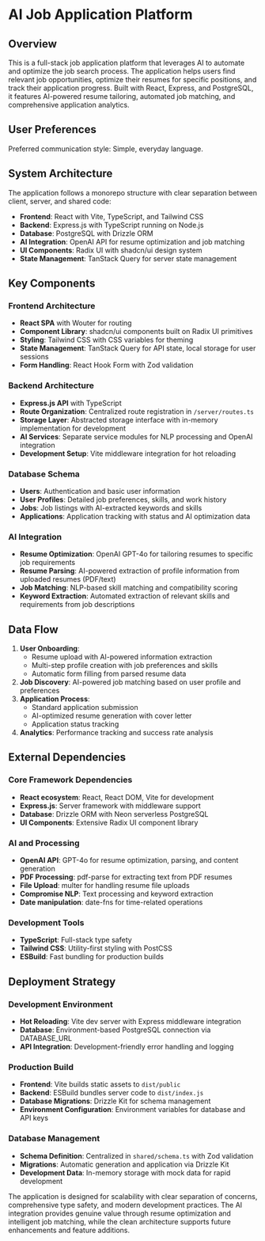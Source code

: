 # AI Job Application Platform

## Overview

This is a full-stack job application platform that leverages AI to automate and optimize the job search process. The application helps users find relevant job opportunities, optimize their resumes for specific positions, and track their application progress. Built with React, Express, and PostgreSQL, it features AI-powered resume tailoring, automated job matching, and comprehensive application analytics.

## User Preferences

Preferred communication style: Simple, everyday language.

## System Architecture

The application follows a monorepo structure with clear separation between client, server, and shared code:

- **Frontend**: React with Vite, TypeScript, and Tailwind CSS
- **Backend**: Express.js with TypeScript running on Node.js
- **Database**: PostgreSQL with Drizzle ORM
- **AI Integration**: OpenAI API for resume optimization and job matching
- **UI Components**: Radix UI with shadcn/ui design system
- **State Management**: TanStack Query for server state management

## Key Components

### Frontend Architecture
- **React SPA** with Wouter for routing
- **Component Library**: shadcn/ui components built on Radix UI primitives
- **Styling**: Tailwind CSS with CSS variables for theming
- **State Management**: TanStack Query for API state, local storage for user sessions
- **Form Handling**: React Hook Form with Zod validation

### Backend Architecture
- **Express.js API** with TypeScript
- **Route Organization**: Centralized route registration in `/server/routes.ts`
- **Storage Layer**: Abstracted storage interface with in-memory implementation for development
- **AI Services**: Separate service modules for NLP processing and OpenAI integration
- **Development Setup**: Vite middleware integration for hot reloading

### Database Schema
- **Users**: Authentication and basic user information
- **User Profiles**: Detailed job preferences, skills, and work history
- **Jobs**: Job listings with AI-extracted keywords and skills
- **Applications**: Application tracking with status and AI optimization data

### AI Integration
- **Resume Optimization**: OpenAI GPT-4o for tailoring resumes to specific job requirements
- **Resume Parsing**: AI-powered extraction of profile information from uploaded resumes (PDF/text)
- **Job Matching**: NLP-based skill matching and compatibility scoring
- **Keyword Extraction**: Automated extraction of relevant skills and requirements from job descriptions

## Data Flow

1. **User Onboarding**: 
   - Resume upload with AI-powered information extraction
   - Multi-step profile creation with job preferences and skills
   - Automatic form filling from parsed resume data
2. **Job Discovery**: AI-powered job matching based on user profile and preferences
3. **Application Process**: 
   - Standard application submission
   - AI-optimized resume generation with cover letter
   - Application status tracking
4. **Analytics**: Performance tracking and success rate analysis

## External Dependencies

### Core Framework Dependencies
- **React ecosystem**: React, React DOM, Vite for development
- **Express.js**: Server framework with middleware support
- **Database**: Drizzle ORM with Neon serverless PostgreSQL
- **UI Components**: Extensive Radix UI component library

### AI and Processing
- **OpenAI API**: GPT-4o for resume optimization, parsing, and content generation
- **PDF Processing**: pdf-parse for extracting text from PDF resumes
- **File Upload**: multer for handling resume file uploads
- **Compromise NLP**: Text processing and keyword extraction
- **Date manipulation**: date-fns for time-related operations

### Development Tools
- **TypeScript**: Full-stack type safety
- **Tailwind CSS**: Utility-first styling with PostCSS
- **ESBuild**: Fast bundling for production builds

## Deployment Strategy

### Development Environment
- **Hot Reloading**: Vite dev server with Express middleware integration
- **Database**: Environment-based PostgreSQL connection via DATABASE_URL
- **API Integration**: Development-friendly error handling and logging

### Production Build
- **Frontend**: Vite builds static assets to `dist/public`
- **Backend**: ESBuild bundles server code to `dist/index.js`
- **Database Migrations**: Drizzle Kit for schema management
- **Environment Configuration**: Environment variables for database and API keys

### Database Management
- **Schema Definition**: Centralized in `shared/schema.ts` with Zod validation
- **Migrations**: Automatic generation and application via Drizzle Kit
- **Development Data**: In-memory storage with mock data for rapid development

The application is designed for scalability with clear separation of concerns, comprehensive type safety, and modern development practices. The AI integration provides genuine value through resume optimization and intelligent job matching, while the clean architecture supports future enhancements and feature additions.